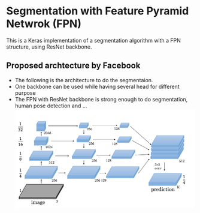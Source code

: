# Segmentation with Feature Pyramid Netwrok (FPN)
This is a Keras implementation of a segmentation algorithm with a FPN structure, using ResNet backbone. 
## Proposed archtecture by Facebook
- The following is the architecture to do the segmentaion. 
- One backbone can be used while having several head for different purpose
- The FPN with ResNet backbone is strong enough to do segmentation, human pose detection and ...
![image](https://github.com/nimahamidi/Segmentation_with_FPN/blob/master/Segmentation_FPN.png)

